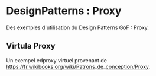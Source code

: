 # DesignPatterns : Proxy 
Des exemples d'utilisation du Design Patterns GoF : Proxy.


## Virtula Proxy
Un exempel edproxy virtuel provenant de https://fr.wikibooks.org/wiki/Patrons_de_conception/Proxy.

